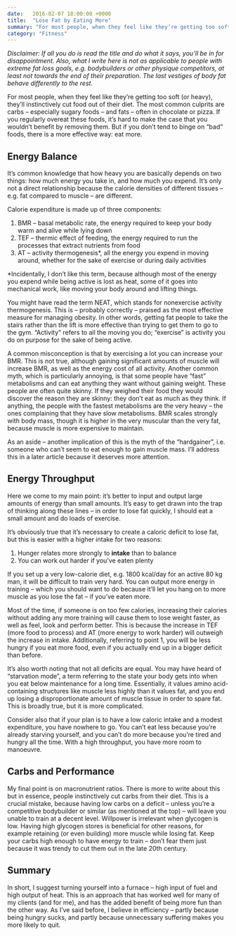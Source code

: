 ```yaml
---
date:   2016-02-07 18:00:00 +0000
title:  "Lose Fat by Eating More"
summary: "For most people, when they feel like they’re getting too soft (or heavy), they’ll instinctively cut food out of their diet. The most common culprits are carbs – especially sugary foods – and fats – often in chocolate or pizza. If you regularly overeat these foods, it’s hard to make the case that you wouldn’t benefit by removing them. But if you don’t tend to binge on “bad” foods, there is a more effective way: eat more."
category: "Fitness"
---
```


*Disclaimer: If all you do is read the title and do what it says, you’ll be in for disappointment. Also, what I write here is not as applicable to people with extreme fat loss goals, e.g. bodybuilders or other physique competitors, at least not towards the end of their preparation. The last vestiges of body fat behave differently to the rest.*

For most people, when they feel like they’re getting too soft (or heavy), they’ll instinctively cut food out of their diet. The most common culprits are carbs – especially sugary foods – and fats – often in chocolate or pizza. If you regularly overeat these foods, it’s hard to make the case that you wouldn’t benefit by removing them. But if you don’t tend to binge on “bad” foods, there is a more effective way: eat more.

## Energy Balance

It’s common knowledge that how heavy you are basically depends on two things: how much energy you take in, and how much you expend. It’s only not a direct relationship because the calorie densities of different tissues – e.g. fat compared to muscle – are different.

Calorie expenditure is made up of three components:

1. BMR – basal metabolic rate, the energy required to keep your body warm and alive while lying down
2. TEF – thermic effect of feeding, the energy required to run the processes that extract nutrients from food
3. AT – activity thermogenesis*, all the energy you expend in moving around, whether for the sake of exercise or during daily activities

*Incidentally, I don’t like this term, because although most of the energy you expend while being active is lost as heat, some of it goes into mechanical work, like moving your body around and lifting things.

You might have read the term NEAT, which stands for nonexercise activity thermogenesis. This is – probably correctly – praised as the most effective measure for managing obesity. In other words, getting fat people to take the stairs rather than the lift is more effective than trying to get them to go to the gym. “Activity” refers to all the moving you do; “exercise” is activity you do on purpose for the sake of being active.

A common misconception is that by exercising a lot you can increase your BMR. This is not true, although gaining significant amounts of muscle will increase BMR, as well as the energy cost of all activity. Another common myth, which is particularly annoying, is that some people have “fast” metabolisms and can eat anything they want without gaining weight. These people are often quite skinny. If they weighed their food they would discover the reason they are skinny: they don’t eat as much as they think. If anything, the people with the fastest metabolisms are the very heavy – the ones complaining that they have slow metabolisms. BMR scales strongly with body mass, though it is higher in the very muscular than the very fat, because muscle is more expensive to maintain.

As an aside – another implication of this is the myth of the “hardgainer”, i.e. someone who can’t seem to eat enough to gain muscle mass. I’ll address this in a later article because it deserves more attention.

## Energy Throughput

Here we come to my main point: it’s better to input and output large amounts of energy than small amounts. It’s easy to get drawn into the trap of thinking along these lines – in order to lose fat quickly, I should eat a small amount and do loads of exercise.

It’s obviously true that it’s necessary to create a caloric deficit to lose fat, but this is easier with a higher intake for two reasons:

1. Hunger relates more strongly to **intake** than to balance
2. You can work out harder if you’ve eaten plenty

If you set up a very low-calorie diet, e.g. 1800 kcal/day for an active 80 kg man, it will be difficult to train very hard. You can output more energy in training – which you should want to do because it’ll let you hang on to more muscle as you lose the fat – if you’ve eaten more.

Most of the time, if someone is on too few calories, increasing their calories without adding any more training will cause them to lose weight faster, as well as feel, look and perform better. This is because the increase in TEF (more food to process) and AT (more energy to work harder) will outweigh the increase in intake. Additionally, referring to point 1, you will be less hungry if you eat more food, even if you actually end up in a bigger deficit than before.

It’s also worth noting that not all deficits are equal. You may have heard of “starvation mode”, a term referring to the state your body gets into when you eat below maintenance for a long time. Essentially, it values amino acid-containing structures like muscle less highly than it values fat, and you end up losing a disproportionate amount of muscle tissue in order to spare fat. This is broadly true, but it is more complicated.

Consider also that if your plan is to have a low caloric intake and a modest expenditure, you have nowhere to go. You can’t eat less because you’re already starving yourself, and you can’t do more because you’re tired and hungry all the time. With a high throughput, you have more room to manoeuvre.

## Carbs and Performance

My final point is on macronutrient ratios. There is more to write about this but in essence, people instinctively cut carbs from their diet. This is a crucial mistake, because having low carbs on a deficit – unless you’re a competitive bodybuilder or similar (as mentioned at the top) – will leave you unable to train at a decent level. Willpower is irrelevant when glycogen is low. Having high glycogen stores is beneficial for other reasons, for example retaining (or even building) more muscle while losing fat. Keep your carbs high enough to have energy to train – don’t fear them just because it was trendy to cut them out in the late 20th century.

## Summary

In short, I suggest turning yourself into a furnace – high input of fuel and high output of heat. This is an approach that has worked well for many of my clients (and for me), and has the added benefit of being more fun than the other way. As I’ve said before, I believe in efficiency – partly because being hungry sucks, and partly because unnecessary suffering makes you more likely to quit.
